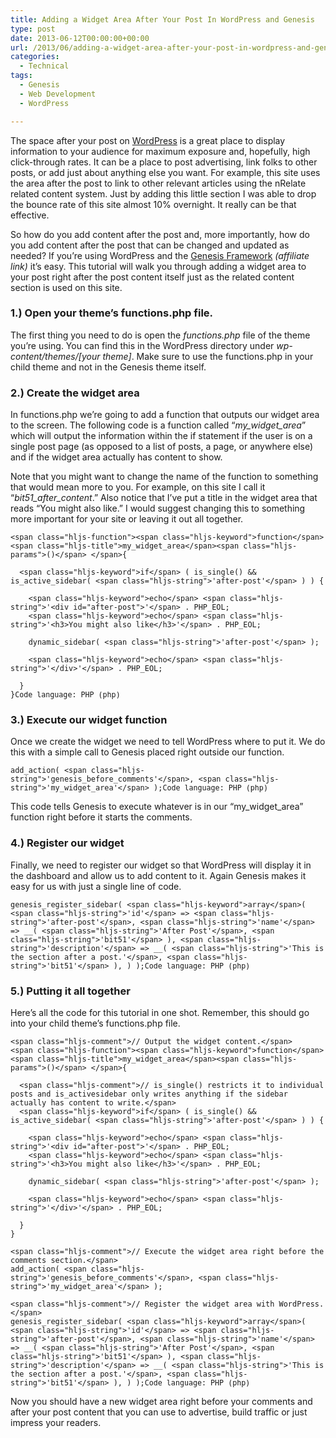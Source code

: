 ```yaml
---
title: Adding a Widget Area After Your Post In WordPress and Genesis
type: post
date: 2013-06-12T00:00:00+00:00
url: /2013/06/adding-a-widget-area-after-your-post-in-wordpress-and-genesis/
categories:
  - Technical
tags:
  - Genesis
  - Web Development
  - WordPress

---
```

The space after your post on <a href="http://www.wordpress.org" target="_blank" rel="noreferrer noopener">WordPress</a> is a great place to display information to your audience for maximum exposure and, hopefully, high click-through rates. It can be a place to post advertising, link folks to other posts, or add just about anything else you want. For example, this site uses the area after the post to link to other relevant articles using the nRelate related content system. Just by adding this little section I was able to drop the bounce rate of this site almost 10% overnight. It really can be that effective.

So how do you add content after the post and, more importantly, how do you add content after the post that can be changed and updated as needed? If you’re using WordPress and the <a href="http://www.shareasale.com/r.cfm?b=255468&u=527416&m=28169&urllink=&afftrack=" target="_blank" rel="noreferrer noopener">Genesis Framework</a>&nbsp;_(affiliate link)_&nbsp;it’s easy. This tutorial will walk you through adding a widget area to your post right after the post content itself just as the related content section is used on this site.

### 1.) Open your theme’s functions.php file.

The first thing you need to do is open the _functions.php_ file of the theme you’re using. You can find this in the WordPress directory under _wp-content/themes/[your theme]_. Make sure to use the functions.php in your child theme and not in the Genesis theme itself.

### 2.) Create the widget area

In functions.php we’re going to add a function that outputs our widget area to the screen. The following code is a function called “_my\_widget\_area_” which will output the information within the if statement if the user is on a single post page (as opposed to a list of posts, a page, or anywhere else) and if the widget area actually has content to show.

Note that you might want to change the name of the function to something that would mean more to you. For example, on this site I call it “_bit51\_after\_content_.” Also notice that I’ve put a title in the widget area that reads “You might also like.” I would suggest changing this to something more important for your site or leaving it out all together.

<pre class="wp-block-code" aria-describedby="shcb-language-46" data-shcb-language-name="PHP" data-shcb-language-slug="php"><span><code class="hljs language-php">&lt;span class="hljs-function">&lt;span class="hljs-keyword">function&lt;/span> &lt;span class="hljs-title">my_widget_area&lt;/span>&lt;span class="hljs-params">()&lt;/span> &lt;/span>{

  &lt;span class="hljs-keyword">if&lt;/span> ( is_single() && is_active_sidebar( &lt;span class="hljs-string">'after-post'&lt;/span> ) ) {

    &lt;span class="hljs-keyword">echo&lt;/span> &lt;span class="hljs-string">'&lt;div id="after-post"&gt;'&lt;/span> . PHP_EOL;
    &lt;span class="hljs-keyword">echo&lt;/span> &lt;span class="hljs-string">'&lt;h3&gt;You might also like&lt;/h3&gt;'&lt;/span> . PHP_EOL;

    dynamic_sidebar( &lt;span class="hljs-string">'after-post'&lt;/span> );

    &lt;span class="hljs-keyword">echo&lt;/span> &lt;span class="hljs-string">'&lt;/div&gt;'&lt;/span> . PHP_EOL;

  }
}</code></span><small class="shcb-language" id="shcb-language-46"><span class="shcb-language__label">Code language:</span> <span class="shcb-language__name">PHP</span> <span class="shcb-language__paren">(</span><span class="shcb-language__slug">php</span><span class="shcb-language__paren">)</span></small></pre>

### 3.) Execute our widget function

Once we create the widget we need to tell WordPress where to put it. We do this with a simple call to Genesis placed right outside our function.

<pre class="wp-block-code" aria-describedby="shcb-language-47" data-shcb-language-name="PHP" data-shcb-language-slug="php"><span><code class="hljs language-php">add_action( &lt;span class="hljs-string">'genesis_before_comments'&lt;/span>, &lt;span class="hljs-string">'my_widget_area'&lt;/span> );</code></span><small class="shcb-language" id="shcb-language-47"><span class="shcb-language__label">Code language:</span> <span class="shcb-language__name">PHP</span> <span class="shcb-language__paren">(</span><span class="shcb-language__slug">php</span><span class="shcb-language__paren">)</span></small></pre>

This code tells Genesis to execute whatever is in our “my\_widget\_area” function right before it starts the comments.

### 4.) Register our widget

Finally, we need to register our widget so that WordPress will display it in the dashboard and allow us to add content to it. Again Genesis makes it easy for us with just a single line of code.

<pre class="wp-block-code" aria-describedby="shcb-language-48" data-shcb-language-name="PHP" data-shcb-language-slug="php"><span><code class="hljs language-php">genesis_register_sidebar( &lt;span class="hljs-keyword">array&lt;/span>( &lt;span class="hljs-string">'id'&lt;/span> =&gt; &lt;span class="hljs-string">'after-post'&lt;/span>, &lt;span class="hljs-string">'name'&lt;/span> =&gt; __( &lt;span class="hljs-string">'After Post'&lt;/span>, &lt;span class="hljs-string">'bit51'&lt;/span> ), &lt;span class="hljs-string">'description'&lt;/span> =&gt; __( &lt;span class="hljs-string">'This is the section after a post.'&lt;/span>, &lt;span class="hljs-string">'bit51'&lt;/span> ), ) );</code></span><small class="shcb-language" id="shcb-language-48"><span class="shcb-language__label">Code language:</span> <span class="shcb-language__name">PHP</span> <span class="shcb-language__paren">(</span><span class="shcb-language__slug">php</span><span class="shcb-language__paren">)</span></small></pre>

### 5.) Putting it all together

Here’s all the code for this tutorial in one shot. Remember, this should go into your child theme’s functions.php file.

<pre class="wp-block-code" aria-describedby="shcb-language-49" data-shcb-language-name="PHP" data-shcb-language-slug="php"><span><code class="hljs language-php">&lt;span class="hljs-comment">// Output the widget content.&lt;/span>
&lt;span class="hljs-function">&lt;span class="hljs-keyword">function&lt;/span> &lt;span class="hljs-title">my_widget_area&lt;/span>&lt;span class="hljs-params">()&lt;/span> &lt;/span>{

  &lt;span class="hljs-comment">// is_single() restricts it to individual posts and is_activesidebar only writes anything if the sidebar actually has content to write.&lt;/span>
  &lt;span class="hljs-keyword">if&lt;/span> ( is_single() && is_active_sidebar( &lt;span class="hljs-string">'after-post'&lt;/span> ) ) {

    &lt;span class="hljs-keyword">echo&lt;/span> &lt;span class="hljs-string">'&lt;div id="after-post"&gt;'&lt;/span> . PHP_EOL;
    &lt;span class="hljs-keyword">echo&lt;/span> &lt;span class="hljs-string">'&lt;h3&gt;You might also like&lt;/h3&gt;'&lt;/span> . PHP_EOL;

    dynamic_sidebar( &lt;span class="hljs-string">'after-post'&lt;/span> );

    &lt;span class="hljs-keyword">echo&lt;/span> &lt;span class="hljs-string">'&lt;/div&gt;'&lt;/span> . PHP_EOL;

  }
}

&lt;span class="hljs-comment">// Execute the widget area right before the comments section.&lt;/span>
add_action( &lt;span class="hljs-string">'genesis_before_comments'&lt;/span>, &lt;span class="hljs-string">'my_widget_area'&lt;/span> );

&lt;span class="hljs-comment">// Register the widget area with WordPress.&lt;/span>
genesis_register_sidebar( &lt;span class="hljs-keyword">array&lt;/span>( &lt;span class="hljs-string">'id'&lt;/span> =&gt; &lt;span class="hljs-string">'after-post'&lt;/span>, &lt;span class="hljs-string">'name'&lt;/span> =&gt; __( &lt;span class="hljs-string">'After Post'&lt;/span>, &lt;span class="hljs-string">'bit51'&lt;/span> ), &lt;span class="hljs-string">'description'&lt;/span> =&gt; __( &lt;span class="hljs-string">'This is the section after a post.'&lt;/span>, &lt;span class="hljs-string">'bit51'&lt;/span> ), ) );</code></span><small class="shcb-language" id="shcb-language-49"><span class="shcb-language__label">Code language:</span> <span class="shcb-language__name">PHP</span> <span class="shcb-language__paren">(</span><span class="shcb-language__slug">php</span><span class="shcb-language__paren">)</span></small></pre>

Now you should have a new widget area right before your comments and after your post content that you can use to advertise, build traffic or just impress your readers.